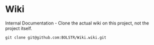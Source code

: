 Wiki
====

Internal Documentation - Clone the actual wiki on this project, not the project itself.

    git clone git@github.com:BOLSTR/Wiki.wiki.git

